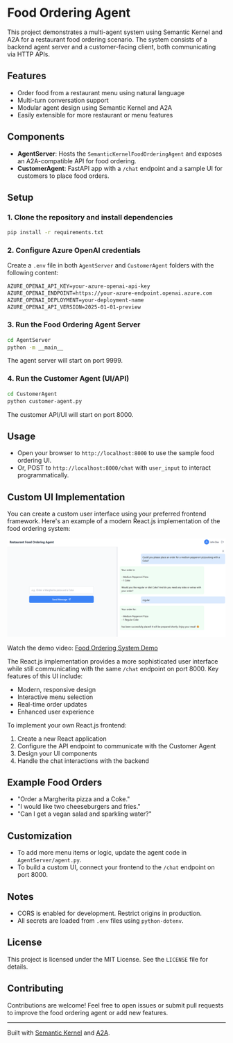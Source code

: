 # Food Ordering Agent

This project demonstrates a multi-agent system using Semantic Kernel and A2A for a restaurant food ordering scenario. The system consists of a backend agent server and a customer-facing client, both communicating via HTTP APIs.

## Features

- Order food from a restaurant menu using natural language
- Multi-turn conversation support
- Modular agent design using Semantic Kernel and A2A
- Easily extensible for more restaurant or menu features

## Components

- **AgentServer**: Hosts the `SemanticKernelFoodOrderingAgent` and exposes an A2A-compatible API for food ordering.
- **CustomerAgent**: FastAPI app with a `/chat` endpoint and a sample UI for customers to place food orders.

## Setup

### 1. Clone the repository and install dependencies

```sh
pip install -r requirements.txt
```

### 2. Configure Azure OpenAI credentials

Create a `.env` file in both `AgentServer` and `CustomerAgent` folders with the following content:

```
AZURE_OPENAI_API_KEY=your-azure-openai-api-key
AZURE_OPENAI_ENDPOINT=https://your-azure-endpoint.openai.azure.com
AZURE_OPENAI_DEPLOYMENT=your-deployment-name
AZURE_OPENAI_API_VERSION=2025-01-01-preview
```

### 3. Run the Food Ordering Agent Server

```sh
cd AgentServer
python -m __main__
```

The agent server will start on port 9999.

### 4. Run the Customer Agent (UI/API)

```sh
cd CustomerAgent
python customer-agent.py
```

The customer API/UI will start on port 8000.

## Usage

- Open your browser to `http://localhost:8000` to use the sample food ordering UI.
- Or, POST to `http://localhost:8000/chat` with `user_input` to interact programmatically.

## Custom UI Implementation

You can create a custom user interface using your preferred frontend framework. Here's an example of a modern React.js implementation of the food ordering system:

![Food Ordering System UI](UIImage/food_ordering_ui.png)

Watch the demo video: [Food Ordering System Demo](https://www.youtube.com/watch?v=6xsuRXlzxUI)

The React.js implementation provides a more sophisticated user interface while still communicating with the same `/chat` endpoint on port 8000. Key features of this UI include:

- Modern, responsive design
- Interactive menu selection
- Real-time order updates
- Enhanced user experience

To implement your own React.js frontend:

1. Create a new React application
2. Configure the API endpoint to communicate with the Customer Agent
3. Design your UI components
4. Handle the chat interactions with the backend

## Example Food Orders

- "Order a Margherita pizza and a Coke."
- "I would like two cheeseburgers and fries."
- "Can I get a vegan salad and sparkling water?"

## Customization

- To add more menu items or logic, update the agent code in `AgentServer/agent.py`.
- To build a custom UI, connect your frontend to the `/chat` endpoint on port 8000.

## Notes

- CORS is enabled for development. Restrict origins in production.
- All secrets are loaded from `.env` files using `python-dotenv`.

## License

This project is licensed under the MIT License. See the `LICENSE` file for details.

## Contributing

Contributions are welcome! Feel free to open issues or submit pull requests to improve the food ordering agent or add new features.

---

Built with [Semantic Kernel](https://github.com/microsoft/semantic-kernel) and [A2A](https://github.com/google-a2a/a2a-samples).
